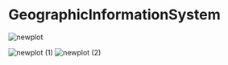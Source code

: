 # GeographicInformationSystem

![newplot](https://github.com/buselitok/GeographicInformationSystem/assets/83907874/bc64c9b6-cc72-4da2-8339-6d106530bba9)


![newplot (1)](https://github.com/buselitok/GeographicInformationSystem/assets/83907874/4d3bf589-0866-450b-b0de-a5ad916809f1)
![newplot (2)](https://github.com/buselitok/GeographicInformationSystem/assets/83907874/2199b791-eb1c-4e1b-ba35-dbfdabf13991)
